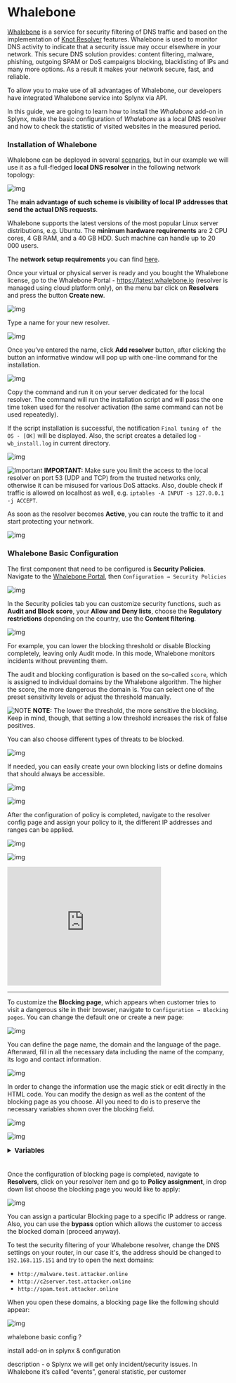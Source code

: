 Whalebone
=============================

[Whalebone](https://www.whalebone.io/) is a service for security filtering of DNS traffic and based on the implementation of [Knot Resolver](https://www.knot-resolver.cz/) features. Whalebone is used to monitor DNS activity to indicate that a security issue may occur elsewhere in your network. This secure DNS solution provides: content filtering, malware, phishing, outgoing SPAM or DoS campaigns blocking, blacklisting of IPs and many more options. As a result it makes your network secure, fast, and reliable.

To allow you to make use of all advantages of Whalebone, our developers have integrated Whalebone service into Splynx via API.

In this guide, we are going to learn how to install the *Whalebone* add-on in Splynx, make the basic configuration of *Whalebone* as a local DNS resolver and how to check the statistic of visited websites in the measured period.

### Installation of Whalebone

Whalebone can be deployed in several [scenarios](https://docs.whalebone.io/en/latest/deployment.html), but in our example we will use it as a full-fledged **local DNS resolver** in the following network topology:

![img](0.png)

The **main advantage of such scheme is visibility of local IP addresses that send the actual DNS requests**.

Whalebone supports the latest versions of the most popular Linux server distributions, e.g. Ubuntu. The **minimum hardware requirements** are 2 CPU cores, 4 GB RAM, and a 40 GB HDD. Such machine can handle up to 20 000 users.

The **network setup requirements** you can find [here](https://docs.whalebone.io/en/latest/local_resolver.html#local-resolver-system-requirements).

Once your virtual or physical server is ready and you bought the Whalebone license, go to the Whalebone Portal - https://latest.whalebone.io (resolver is managed using cloud platform only), on the menu bar click on **Resolvers** and press the button **Create new**.

![img](1.png)

Type a name for your new resolver.

![img](2.png)

Once you’ve entered the name, click **Add resolver** button, after clicking the button an informative window will pop up with one-line command for the installation.

![img](3.png)

Copy the command and run it on your server dedicated for the local resolver. The command will run the installation script and will pass the one time token used for the resolver activation (the same command can not be used repeatedly).

If the script installation is successful, the notification `Final tuning of the OS - [OK]` will be displayed. Also, the script creates a detailed log - `wb_install.log` in current directory.

![img](4.png)

<icon class="image-icon">![Important](warning.png)</icon> **IMPORTANT:** Make sure you limit the access to the local resolver on port 53 (UDP and TCP) from the trusted networks only, otherwise it can be misused for various DoS attacks. Also, double check if traffic is allowed on localhost as well, e.g. `iptables -A INPUT -s 127.0.0.1 -j ACCEPT`.

As soon as the resolver becomes **Active**, you can route the traffic to it and start protecting your network.

![img](5.png)


###  Whalebone Basic Configuration

The first component that need to be configured is **Security Policies**. Navigate to the [Whalebone Portal](https://latest.whalebone.io), then `Configuration → Security Policies`

![img](6.png)

In the Security policies tab you can customize security functions, such as **Audit and Block score**, your **Allow and Deny lists**, choose the **Regulatory restrictions** depending on the country, use the **Content filtering**.

![img](6.1.png)

For example, you can lower the blocking threshold or disable Blocking completely, leaving only Audit mode. In this mode, Whalebone monitors incidents without preventing them.

The audit and blocking configuration is based on the so-called `score`, which is assigned to individual domains by the Whalebone algorithm. The higher the score, the more dangerous the domain is. You can select one of the preset sensitivity levels or adjust the threshold manually.

<icon class="image-icon">![NOTE](information.png)</icon> **NOTE:** The lower the threshold, the more sensitive the blocking. Keep in mind, though, that setting a low threshold increases the risk of false positives.

You can also choose different types of threats to be blocked.

![img](6.2.png)

If needed, you can easily create your own blocking lists or define domains that should always be accessible.

![img](6.3.png)

![img](6.4.png)

After the configuration of policy is completed, navigate to the resolver config page and assign your policy to it, the different IP addresses and ranges can be applied.

![img](7.png)

![img](8.png)

<iframe width="350" height="270" src="https://www.youtube.com/embed/sUqVXKaPuIc" title="YouTube video player" frameborder="0" allow="accelerometer; autoplay; clipboard-write; encrypted-media; gyroscope; picture-in-picture" allowfullscreen></iframe>

---

To customize the **Blocking page**, which appears when customer tries to visit a dangerous site in their browser, navigate to `Configuration → Blocking pages`. You can change the default one or create a new page:

![img](9.png)

You can define the page name, the domain and the language of the page. Afterward, fill in all the necessary data including the name of the company, its logo and contact information.

![img](10.png)

In order to change the information use the magic stick or edit directly in the HTML code. You can modify the design as well as the content of the blocking page as you choose. All you need to do is to preserve the necessary variables shown over the blocking field.

![img](11.png)

![img](12.png)

<details style="font-size: 15px; margin-bottom: 5px;">
<summary><b>Variables</b></summary>
<div markdown="1">

**Variables available in Blocking page templates for inserting dynamic content provided by Whalebone Resolver:**

- ```{$targetUrl}``` - Target URL of original request;

- ```{$threatTypes}``` - Detected threats;

- ```{$contentTypes}``` - Detected types of content.

**Usage example:**

`<p>You wanted to reach address {$targetUrl}</p>`

**Threat names:**

You can translate threat names by providing names in Javascript

```
<script>
window.__WB = {
    trans: {
        'MALWARE': 'Malware', 'C_AND_C': 'Botnets', 'PHISHING': 'Phishing', 'SPAM': 'Spamsites',
        'COMPROMISED': 'Compromised', 'COINMINER': 'Cryptomining'
    }
};
</script>
```

**Content categories**

You can translate content category names by providing them in Javascript

```
<script>
window.__WB = {
    trans: {
        'ADVERTISEMENT': 'Advertisement',
        'AUDIO_VIDEO': 'Audio/Video',
        'CHAT': 'Chat',
        'COINMINER': 'Cryptomining',
        'DRUGS': 'Drugs',
        'GAMBLING': 'Gambling',
        'GAMES': 'Games',
        'PORN': 'Sexual content',
        'RACISM': 'Racism',
        'SOCIAL_NETWORKS': 'Social networks',
        'TERRORISM': 'Terrorism',
        'TRACKING': 'Tracking',
        'VIOLENCE': 'Violence',
        'WEAPONS': 'Weapons',
    }
};
</script>
```

</div>
</details>
<br>


Once the configuration of blocking page is completed, navigate to **Resolvers**, click on your resolver item and go to **Policy assignment**, in drop down list choose the blocking page you would like to apply:

![img](13.png)

You can assign a particular Blocking page to a specific IP address or range. Also, you can use the **bypass** option which allows the customer to access the blocked domain (proceed anyway).
















To test the security filtering of your Whalebone resolver, change the DNS settings on your router, in our case it's, the address should be changed to `192.168.115.151`  and try to open the next domains:

- `http://malware.test.attacker.online`
- `http://c2server.test.attacker.online`
- `http://spam.test.attacker.online`

When you open these domains, a blocking page like the following should appear:

![img](blocked_page.png)



whalebone basic config ?


install add-on in splynx & configuration

description - o Splynx we will get only incident/security issues. In Whalebone it’s called “events”, general statistic, per customer
